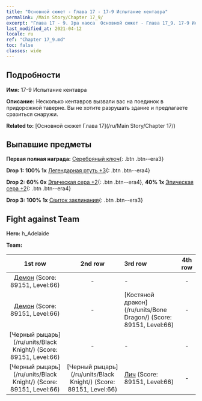 ```yaml
---
title: "Основной сюжет - Глава 17 - 17-9 Испытание кентавра"
permalink: /Main Story/Chapter 17_9/
excerpt: "Глава 17 - 9. Эра хаоса  Основной сюжет - Глава 17_9. 17-9 Испытание кентавра"
last_modified_at: 2021-04-12
locale: ru
ref: "Chapter 17_9.md"
toc: false
classes: wide
---
```


## Подробности

 **Имя:** 17-9 Испытание кентавра

 **Описание:** Несколько кентавров вызвали вас на поединок в придорожной таверне. Вы не хотите разрушать здание и предлагаете сразиться снаружи.

 **Related to:** [Основной сюжет Глава 17](/ru/Main Story/Chapter 17/)

## Выпавшие предметы

 **Первая полная награда:** [Серебряный ключ](/ru/Items/con_693/){: .btn .btn--era3}

 **Drop 1:** **100% 1x** [Легендарная ртуть +3](/ru/Items/mat_56/){: .btn .btn--era4}

 **Drop 2:** **60% 0x** [Эпическая сера +2](/ru/Items/mat_50/){: .btn .btn--era4}, **40% 1x** [Эпическая сера +2](/ru/Items/mat_50/){: .btn .btn--era4}

 **Drop 3:** **100% 1x** [Свиток заклинания](/ru/Items/con_694/){: .btn .btn--era3}


## Fight against Team
 **Hero:** h_Adelaide

 **Team:**


  | 1st row | 2nd row | 3rd row | 4th row |
  |:----:|:----:|:----|:----:|
  | [Демон](/ru/units/Demon/) (Score: 89151, Level:66)  | - | - | - |
  | [Демон](/ru/units/Demon/) (Score: 89151, Level:66)  | - | [Костяной дракон](/ru/units/Bone Dragon/) (Score: 89151, Level:66)  | - |
  | [Черный рыцарь](/ru/units/Black Knight/) (Score: 89151, Level:66)  | - | - | - |
  | [Черный рыцарь](/ru/units/Black Knight/) (Score: 89151, Level:66)  | [Черный рыцарь](/ru/units/Black Knight/) (Score: 89151, Level:66)  | [Лич](/ru/units/Lich/) (Score: 89151, Level:66)  | - |


